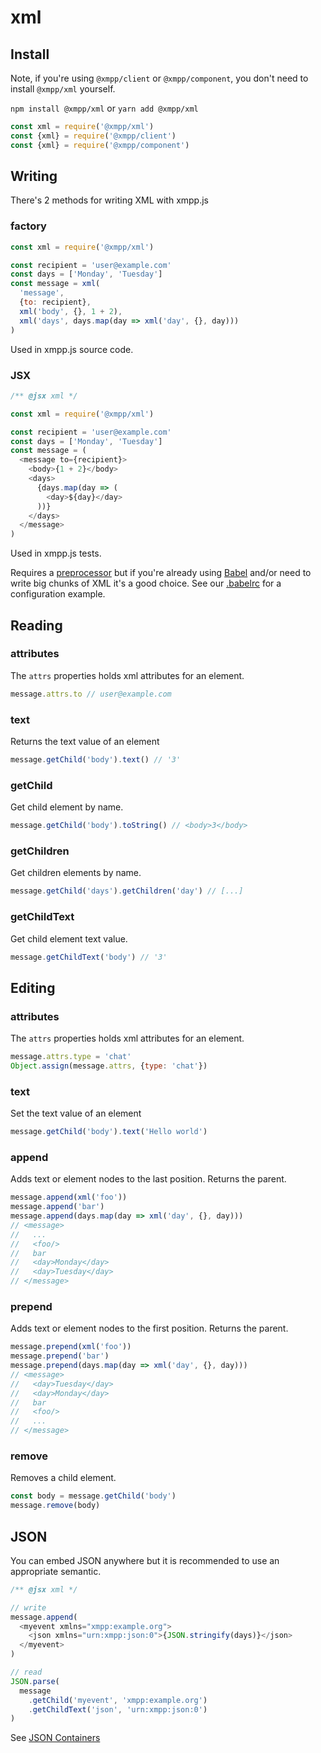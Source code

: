 # xml

## Install

Note, if you're using `@xmpp/client` or `@xmpp/component`, you don't need to install `@xmpp/xml` yourself.

`npm install @xmpp/xml` or `yarn add @xmpp/xml`

```js
const xml = require('@xmpp/xml')
const {xml} = require('@xmpp/client')
const {xml} = require('@xmpp/component')
```

## Writing

There's 2 methods for writing XML with xmpp.js

### factory

```js
const xml = require('@xmpp/xml')

const recipient = 'user@example.com'
const days = ['Monday', 'Tuesday']
const message = xml(
  'message',
  {to: recipient},
  xml('body', {}, 1 + 2),
  xml('days', days.map(day => xml('day', {}, day)))
)
```

Used in xmpp.js source code.

### JSX

```js
/** @jsx xml */

const xml = require('@xmpp/xml')

const recipient = 'user@example.com'
const days = ['Monday', 'Tuesday']
const message = (
  <message to={recipient}>
    <body>{1 + 2}</body>
    <days>
      {days.map(day => (
        <day>${day}</day>
      ))}
    </days>
  </message>
)
```

Used in xmpp.js tests.

Requires a [preprocessor](https://www.npmjs.com/package/babel-plugin-transform-react-jsx) but if you're already using [Babel](http://babeljs.io/) and/or need to write big chunks of XML it's a good choice. See our [.babelrc](/.babelrc) for a configuration example.

## Reading

### attributes

The `attrs` properties holds xml attributes for an element.

```js
message.attrs.to // user@example.com
```

### text

Returns the text value of an element

```js
message.getChild('body').text() // '3'
```

### getChild

Get child element by name.

```js
message.getChild('body').toString() // <body>3</body>
```

### getChildren

Get children elements by name.

```js
message.getChild('days').getChildren('day') // [...]
```

### getChildText

Get child element text value.

```js
message.getChildText('body') // '3'
```

## Editing

### attributes

The `attrs` properties holds xml attributes for an element.

```js
message.attrs.type = 'chat'
Object.assign(message.attrs, {type: 'chat'})
```

### text

Set the text value of an element

```js
message.getChild('body').text('Hello world')
```

### append

Adds text or element nodes to the last position.
Returns the parent.

```js
message.append(xml('foo'))
message.append('bar')
message.append(days.map(day => xml('day', {}, day)))
// <message>
//   ...
//   <foo/>
//   bar
//   <day>Monday</day>
//   <day>Tuesday</day>
// </message>
```

### prepend

Adds text or element nodes to the first position.
Returns the parent.

```js
message.prepend(xml('foo'))
message.prepend('bar')
message.prepend(days.map(day => xml('day', {}, day)))
// <message>
//   <day>Tuesday</day>
//   <day>Monday</day>
//   bar
//   <foo/>
//   ...
// </message>
```

### remove

Removes a child element.

```js
const body = message.getChild('body')
message.remove(body)
```

## JSON

You can embed JSON anywhere but it is recommended to use an appropriate semantic.

```js
/** @jsx xml */

// write
message.append(
  <myevent xmlns="xmpp:example.org">
    <json xmlns="urn:xmpp:json:0">{JSON.stringify(days)}</json>
  </myevent>
)

// read
JSON.parse(
  message
    .getChild('myevent', 'xmpp:example.org')
    .getChildText('json', 'urn:xmpp:json:0')
)
```

See [JSON Containers](https://xmpp.org/extensions/xep-0335.html)
